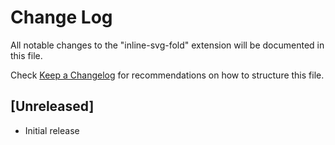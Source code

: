 # Change Log

All notable changes to the "inline-svg-fold" extension will be documented in this file.

Check [Keep a Changelog](http://keepachangelog.com/) for recommendations on how to structure this file.

## [Unreleased]

- Initial release